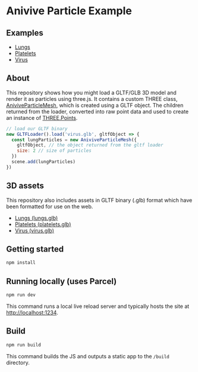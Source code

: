 # Anivive Particle Example

## Examples
* [Lungs](https://anivive-model-example.movingbrands.now.sh/?model=lungs)
* [Platelets](https://anivive-model-example.movingbrands.now.sh/?model=platelets)
* [Virus](https://anivive-model-example.movingbrands.now.sh/?model=virus)

## About
This repository shows how you might load a GLTF/GLB 3D model and render it as particles using three.js. It contains a custom THREE class, [AniviveParticleMesh](./src/AniviveParticleMesh.js), which is created using a GLTF object. The children returned from the loader, converted into raw point data and used to create an instance of [THREE.Points](https://threejs.org/docs/#api/en/objects/Points).

```js
// load our GLTF binary
new GLTFLoader().load('virus.glb', gltfObject => {
  const lungParticles = new AniviveParticleMesh({
    gltfObject, // the object returned from the gltf loader
    size: 2 // size of particles
  })
  scene.add(lungParticles)
})
```

## 3D assets
This repository also includes assets in GLTF binary (.glb) format which have been formatted for use on the web.


* [Lungs (lungs.glb)](https://github.com/movingbrands/anivive-model-example/raw/prototype/assets/lungs.glb)
* [Platelets (platelets.glb)](https://github.com/movingbrands/anivive-model-example/raw/prototype/assets/platelets.glb)
* [Virus (virus.glb)](https://github.com/movingbrands/anivive-model-example/raw/prototype/assets/virus.glb)

## Getting started

```bash
npm install
```

## Running locally (uses Parcel)

```bash
npm run dev
```

This command runs a local live reload server and typically hosts the site at [http://localhost:1234](http://localhost:1234).

## Build

```bash
npm run build
```

This command builds the JS and outputs a static app to the `/build` directory.
